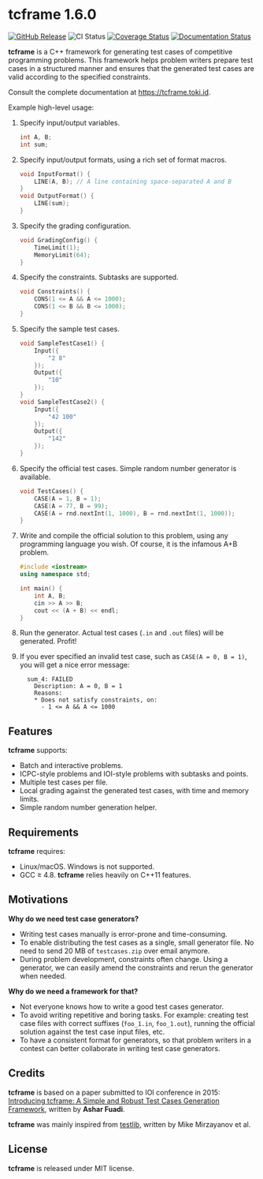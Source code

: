 # tcframe 1.6.0

[![GitHub Release](https://img.shields.io/github/release/ia-toki/tcframe.svg)](https://github.com/ia-toki/tcframe)
![CI Status](https://github.com/ia-toki/judgels/workflows/ci/badge.svg)
[![Coverage Status](https://img.shields.io/codecov/c/github/ia-toki/tcframe/master.svg)](http://codecov.io/github/ia-toki/tcframe?branch=master)
[![Documentation Status](https://readthedocs.org/projects/tcframe/badge/?version=latest)](http://docs.tcframe.org/)

**tcframe** is a C++ framework for generating test cases of competitive programming problems. This framework helps problem writers prepare test cases in a structured manner and ensures that the generated test cases are valid according to the specified constraints.

Consult the complete documentation at https://tcframe.toki.id.

Example high-level usage:

1. Specify input/output variables.

    ```cpp
    int A, B;
    int sum;
    ```

1. Specify input/output formats, using a rich set of format macros.

    ```cpp
    void InputFormat() {
        LINE(A, B); // A line containing space-separated A and B
    }
    void OutputFormat() {
        LINE(sum);
    }
    ```

1. Specify the grading configuration.

    ```cpp
    void GradingConfig() {
        TimeLimit(1);
        MemoryLimit(64);
    }
    ```

1. Specify the constraints. Subtasks are supported.

    ```cpp
    void Constraints() {
        CONS(1 <= A && A <= 1000);
        CONS(1 <= B && B <= 1000);
    }
    ```

1. Specify the sample test cases.

    ```cpp
    void SampleTestCase1() {
        Input({
            "2 8"
        });
        Output({
            "10"
        });
    }
    void SampleTestCase2() {
        Input({
            "42 100"
        });
        Output({
            "142"
        });
    }
    ```

1. Specify the official test cases. Simple random number generator is available.

    ```cpp
    void TestCases() {
        CASE(A = 1, B = 1);
        CASE(A = 77, B = 99);
        CASE(A = rnd.nextInt(1, 1000), B = rnd.nextInt(1, 1000));
    }
    ```

1. Write and compile the official solution to this problem, using any programming language you wish. Of course, it is the infamous A+B problem.

    ```cpp
    #include <iostream>
    using namespace std;

    int main() {
        int A, B;
        cin >> A >> B;
        cout << (A + B) << endl;
    }
    ```

1. Run the generator. Actual test cases (`.in` and `.out` files) will be generated. Profit!

1. If you ever specified an invalid test case, such as `CASE(A = 0, B = 1)`, you will get a nice error message:

	```
      sum_4: FAILED
        Description: A = 0, B = 1
        Reasons:
        * Does not satisfy constraints, on:
          - 1 <= A && A <= 1000
	```

## Features

**tcframe** supports:

- Batch and interactive problems.
- ICPC-style problems and IOI-style problems with subtasks and points.
- Multiple test cases per file.
- Local grading against the generated test cases, with time and memory limits.
- Simple random number generation helper.

## Requirements

**tcframe** requires:

- Linux/macOS. Windows is not supported.
- GCC ≥ 4.8. **tcframe** relies heavily on C++11 features.

## Motivations

**Why do we need test case generators?**

- Writing test cases manually is error-prone and time-consuming.
- To enable distributing the test cases as a single, small generator file. No need to send 20 MB of `testcases.zip` over email anymore.
- During problem development, constraints often change. Using a generator, we can easily amend the constraints and rerun the generator when needed.

**Why do we need a framework for that?**

- Not everyone knows how to write a good test cases generator.
- To avoid writing repetitive and boring tasks. For example: creating test case files with correct suffixes (`foo_1.in`, `foo_1.out`), running the official solution against the test case input files, etc.
- To have a consistent format for generators, so that problem writers in a contest can better collaborate in writing test case generators.

## Credits

**tcframe** is based on a paper submitted to IOI conference in 2015: [Introducing tcframe: A Simple and Robust Test Cases Generation Framework](https://ioinformatics.org/journal/v9_2015_57_73.pdf), written by **Ashar Fuadi**.

**tcframe** was mainly inspired from [testlib](https://github.com/MikeMirzayanov/testlib), written by Mike Mirzayanov et al.

## License

**tcframe** is released under MIT license.
